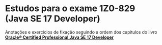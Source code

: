 # Estudos para o exame 1Z0-829 (Java SE 17 Developer)

Anotações e exercícios de fixação seguindo a ordem dos capítulos do livro **[Oracle® Certified Professional
Java SE 17 Developer](https://www.amazon.com.br/Oracle-Certified-Professional-Developer-Study/dp/1119864585/ref=sr_1_1?__mk_pt_BR=%C3%85M%C3%85%C5%BD%C3%95%C3%91&crid=DRCN3VL8037Z&keywords=oracle%C2%AE%20certified%20professional%20java%20se%2017%20developer&qid=1668402321&qu=eyJxc2MiOiIwLjc1IiwicXNhIjoiMC4wMCIsInFzcCI6IjAuMDAifQ==&sprefix=oracle%20certified%20professional%20java%20se%2017%20develope,aps,201&sr=8-1&ufe=app_do:amzn1.fos.fcd6d665-32ba-4479-9f21-b774e276a678)**
